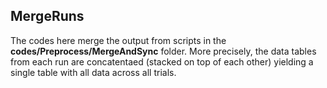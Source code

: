 ## MergeRuns

The codes here merge the output from scripts in the **codes/Preprocess/MergeAndSync** folder. More precisely, the data tables from each run are concatentaed (stacked on top of each other) yielding a single table with all data across all trials.
